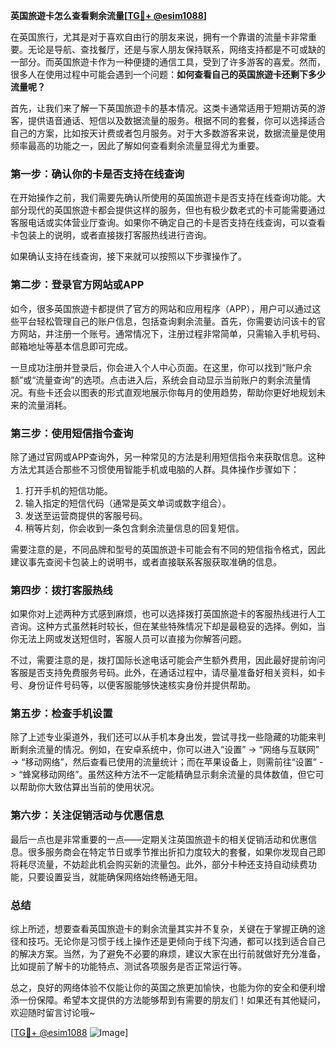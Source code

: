 **英国旅遊卡怎么查看剩余流量[[TG💪+ @esim1088](https://t.me/s/esim1088)]**

在英国旅行，尤其是对于喜欢自由行的朋友来说，拥有一个靠谱的流量卡非常重要。无论是导航、查找餐厅，还是与家人朋友保持联系，网络支持都是不可或缺的一部分。而英国旅遊卡作为一种便捷的通信工具，受到了许多游客的喜爱。然而，很多人在使用过程中可能会遇到一个问题：**如何查看自己的英国旅遊卡还剩下多少流量呢？**

首先，让我们来了解一下英国旅遊卡的基本情况。这类卡通常适用于短期访英的游客，提供语音通话、短信以及数据流量的服务。根据不同的套餐，你可以选择适合自己的方案，比如按天计费或者包月服务。对于大多数游客来说，数据流量是使用频率最高的功能之一，因此了解如何查看剩余流量显得尤为重要。

### **第一步：确认你的卡是否支持在线查询**

在开始操作之前，我们需要先确认所使用的英国旅遊卡是否支持在线查询功能。大部分现代的英国旅遊卡都会提供这样的服务，但也有极少数老式的卡可能需要通过客服电话或实体营业厅查询。如果你不确定自己的卡是否支持在线查询，可以查看卡包装上的说明，或者直接拨打客服热线进行咨询。

如果确认支持在线查询，接下来就可以按照以下步骤操作了。

### **第二步：登录官方网站或APP**

如今，很多英国旅遊卡都提供了官方的网站和应用程序（APP），用户可以通过这些平台轻松管理自己的账户信息，包括查询剩余流量。首先，你需要访问该卡的官方网站，并注册一个账号。通常情况下，注册过程非常简单，只需输入手机号码、邮箱地址等基本信息即可完成。

一旦成功注册并登录后，你会进入个人中心页面。在这里，你可以找到“账户余额”或“流量查询”的选项。点击进入后，系统会自动显示当前账户的剩余流量情况。有些卡还会以图表的形式直观地展示你每月的使用趋势，帮助你更好地规划未来的流量消耗。

### **第三步：使用短信指令查询**

除了通过官网或APP查询外，另一种常见的方法是利用短信指令来获取信息。这种方法尤其适合那些不习惯使用智能手机或电脑的人群。具体操作步骤如下：

1. 打开手机的短信功能。
2. 输入指定的短信代码（通常是英文单词或数字组合）。
3. 发送至运营商提供的客服号码。
4. 稍等片刻，你会收到一条包含剩余流量信息的回复短信。

需要注意的是，不同品牌和型号的英国旅遊卡可能会有不同的短信指令格式，因此建议事先查阅卡包装上的说明书，或者直接联系客服获取准确的信息。

### **第四步：拨打客服热线**

如果你对上述两种方式感到麻烦，也可以选择拨打英国旅遊卡的客服热线进行人工咨询。这种方式虽然耗时较长，但在某些特殊情况下却是最稳妥的选择。例如，当你无法上网或发送短信时，客服人员可以直接为你解答问题。

不过，需要注意的是，拨打国际长途电话可能会产生额外费用，因此最好提前询问客服是否支持免费服务号码。此外，在通话过程中，请尽量准备好相关资料，如卡号、身份证件号码等，以便客服能够快速核实身份并提供帮助。

### **第五步：检查手机设置**

除了上述专业渠道外，我们还可以从手机本身出发，尝试寻找一些隐藏的功能来判断剩余流量的情况。例如，在安卓系统中，你可以进入“设置” -> “网络与互联网” -> “移动网络”，然后查看已使用的流量统计；而在苹果设备上，则需前往“设置” -> “蜂窝移动网络”。虽然这种方法不一定能精确显示剩余流量的具体数值，但它可以帮助你大致估算出当前的使用状况。

### **第六步：关注促销活动与优惠信息**

最后一点也是非常重要的一点——定期关注英国旅遊卡的相关促销活动和优惠信息。很多服务商会在特定节日或季节推出折扣力度较大的套餐，如果你发现自己即将耗尽流量，不妨趁此机会购买新的流量包。此外，部分卡种还支持自动续费功能，只要设置妥当，就能确保网络始终畅通无阻。

### **总结**

综上所述，想要查看英国旅遊卡的剩余流量其实并不复杂，关键在于掌握正确的途径和技巧。无论你是习惯于线上操作还是更倾向于线下沟通，都可以找到适合自己的解决方案。当然，为了避免不必要的麻烦，建议大家在出行前就做好充分准备，比如提前了解卡的功能特点、测试各项服务是否正常运行等。

总之，良好的网络体验不仅能让你的英国之旅更加愉快，也能为你的安全和便利增添一份保障。希望本文提供的方法能够帮到有需要的朋友们！如果还有其他疑问，欢迎随时留言讨论哦~

[[TG💪+ @esim1088](https://t.me/s/esim1088) ![Image](https://i.postimg.cc/4NQfJmqS/Snipaste-2025-05-13-00-14-12.png)]